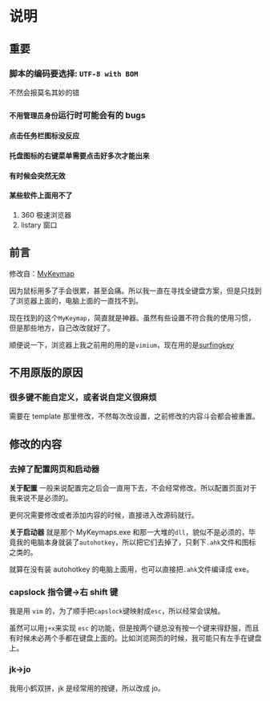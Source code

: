 # 说明

## 重要

### 脚本的编码要选择: `UTF-8 with BOM`

不然会报莫名其妙的错

### `不用管理员身份`运行时可能会有的 bugs

#### 点击任务栏图标没反应

#### 托盘图标的右键菜单需要点击好多次才能出来

#### 有时候会突然无效

#### 某些软件上面用不了

1. 360 极速浏览器
2. listary 窗口

## 前言

修改自：[MyKeymap](https://github.com/xianyukang/MyKeymap)

因为鼠标用多了手会很累，甚至会痛。所以我一直在寻找全键盘方案，但是只找到了浏览器上面的，电脑上面的一直找不到。

现在找到的这个`MyKeymap`，简直就是神器。虽然有些设置不符合我的使用习惯，但是那些地方，自己改改就好了。

顺便说一下，浏览器上我之前用的用的是`vimium`，现在用的是[surfingkey](https://github.com/brookhong/Surfingkeys)

## 不用原版的原因

### 很多键不能自定义，或者说自定义很麻烦

需要在 template 那里修改，不然每次改设置，之前修改的内容斗会都会被重置。

## 修改的内容

### 去掉了配置网页和启动器

**关于配置**
一般来说配置完之后会一直用下去，不会经常修改。所以配置页面对于我来说不是必须的。

更何况需要修改或者添加内容的时候，直接进入改源码就行。

**关于启动器**
就是那个 MyKeymaps.exe 和那一大堆的`dll`，貌似不是必须的，毕竟我的电脑本身就装了`autohotkey`，所以把它们去掉了，只剩下`.ahk`文件和图标之类的。

<!-- capslock指令窗口需要 -->

就算在没有装 autohotkey 的电脑上面用，也可以直接把`.ahk`文件编译成 exe。

### capslock 指令键->右 shift 键

我是用 `vim` 的，为了顺手把`capslock`键映射成`esc`，所以经常会误触。

虽然可以用`j+x`来实现 `esc` 的功能，但是按两个键总没有按一个键来得舒服，而且有时候未必两个手都在键盘上面的。比如浏览网页的时候，我可能只有左手在键盘上。

### jk->jo

我用小鹤双拼，jk 是经常用的按键，所以改成 jo。

